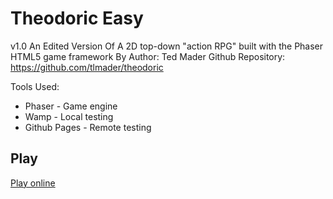 # Theodoric Easy

v1.0
An Edited Version Of
A 2D top-down "action RPG" built with the Phaser HTML5 game framework
By
Author: Ted Mader
Github Repository: https://github.com/tlmader/theodoric

Tools Used:
* Phaser - Game engine
* Wamp - Local testing
* Github Pages - Remote testing

## Play
[Play online](http://tlmader.github.io/theodoric/) 



